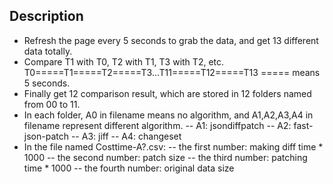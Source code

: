## Description

- Refresh the page every 5 seconds to grab the data, and get 13 different data totally.
- Compare T1 with T0, T2 with T1, T3 with T2, etc.
T0=====T1=====T2=====T3...T11=====T12=====T13
===== means 5 seconds.
- Finally get 12 comparison result, which are stored in 12 folders named from 00 to 11.
- In each folder, A0 in filename means no algorithm, and A1,A2,A3,A4 in filename represent different algorithm.
-- A1: jsondiffpatch
-- A2: fast-json-patch
-- A3: jiff
-- A4: changeset
- In the file named Costtime-A?.csv:
-- the first number: making diff time * 1000
-- the second number: patch size
-- the third number: patching time * 1000
-- the fourth number: original data size

